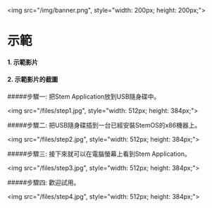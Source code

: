 
<img src="/img/banner.png", style="width: 200px; height: 200px;">

# 示範 

#### 1. 示範影片<p></p>


#### 2. 示範影片的截圖<p></p>

#####步驟一: 把Stem Application放到USB隨身碟中。<p></p>
<img src="/files/step1.jpg", style="width: 512px; height: 384px;">

#####步驟二: 把USB隨身碟插到一台已經安裝StemOS的x86機器上。<p></p>
<img src="/files/step2.jpg", style="width: 512px; height: 384px;">

#####步驟三: 接下來就可以在電腦螢幕上看到Stem Application。<p></p>
<img src="/files/step3.jpg", style="width: 512px; height: 384px;">

#####步驟四: 歡迎試用。<p></p>
<img src="/files/step4.jpg", style="width: 512px; height: 384px;">

